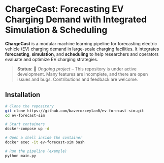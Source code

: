 # ChargeCast: Forecasting EV Charging Demand with Integrated Simulation &amp; Scheduling

**ChargeCast** is a modular machine learning pipeline for forecasting electric vehicle (EV) charging demand in large-scale charging facilities. It integrates **forecasting**, **simulation**, and **scheduling** to help researchers and operators evaluate and optimize EV charging strategies.

> **Status:** 🚧 *Ongoing project* – This repository is under active development. Many features are incomplete, and there are open issues and bugs. Contributions and feedback are welcome.

## Installation
```bash
# Clone the repository
git clone https://github.com/baverozceylan0/ev-forecast-sim.git
cd ev-forecast-sim

# Start containers
docker-compose up -d

# Open a shell inside the container
docker exec -it ev-forecast-sim bash

# Run the pipeline (example)
python main.py
